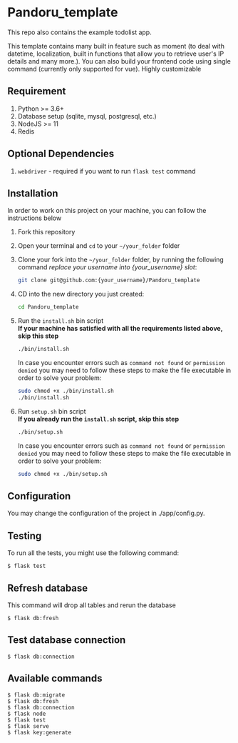 # Pandoru_template

This repo also contains the example todolist app.

This template contains many built in feature such as moment (to deal with datetime, localization, built in functions that allow you to retrieve user's IP details and many more.). You can also build your frontend code using single command (currently only supported for vue). Highly customizable

## Requirement

1. Python >= 3.6+
2. Database setup (sqlite, mysql, postgresql, etc.)
3. NodeJS >= 11
4. Redis 

## Optional Dependencies
1. ```webdriver``` - required if you want to run ```flask test``` command

## Installation

In order to work on this project on your machine, you can follow the instructions below

1. Fork this repository 
2. Open your terminal and `cd` to your `~/your_folder` folder
3. Clone your fork into the `~/your_folder` folder, by running the following command *replace your username into {your_username} slot*:
    ```bash
    git clone git@github.com:{your_username}/Pandoru_template
    ```
4. CD into the new directory you just created:
    ```bash
    cd Pandoru_template
    ```

5. Run the `install.sh` bin script <br>
    **If your machine has satisfied with all the requirements listed above, skip this step**
    ```bash
    ./bin/install.sh
    ```
    In case you encounter errors such as `command not found` or `permission denied` you may need to follow these steps to make the file executable in order to solve your problem:
    ```bash
    sudo chmod +x ./bin/install.sh
    ./bin/install.sh
    ```

6. Run ```setup.sh``` bin script <br>
    **If you already run the ```install.sh``` script, skip this step**
    ```bash
    ./bin/setup.sh
    ```
    In case you encounter errors such as `command not found` or `permission denied` you may need to follow these steps to make the file executable in order to solve your problem:
    ```bash
    sudo chmod +x ./bin/setup.sh
    ```

## Configuration

You may change the configuration of the project in ./app/config.py. 

## Testing

To run all the tests, you might use the following command:
```
$ flask test
```

## Refresh database
This command will drop all tables and rerun the database

```
$ flask db:fresh
```
## Test database connection
```
$ flask db:connection
```
## Available commands

```
$ flask db:migrate 
$ flask db:fresh
$ flask db:connection
$ flask node
$ flask test
$ flask serve
$ flask key:generate
```
